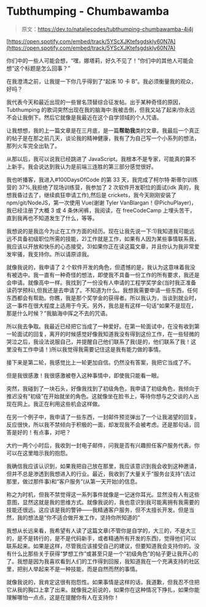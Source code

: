 # Tubthumping - Chumbawamba

> 原文：<https://dev.to/nataliecodes/tubthumping-chumbawamba-4i4j>

[https://open.spotify.com/embed/track/5YScXJKtefsgdskIy60N7A](https://open.spotify.com/embed/track/5YScXJKtefsgdskIy60N7A)

你们中的一些人可能会想，“嘿，娜塔莉，好久不见了！”你们中的其他人可能会想“这个标题是怎么回事？”

在我澄清之前，让我提一下你几乎得到了“起床 10 卡 B”。我必须衡量我的观众，好吗？

我代表今天和最近出现的一些冒名顶替综合征发帖。出于某种奇怪的原因，Tubthumping 的歌词突然出现在我的脑海中:我被击倒，但我又站了起来/你永远不会让我倒下。然后它就像是我最近在这个自学领域的个人咒语。

让我想想，我的上一篇文章是在三月底，是一篇**帮助我**类的文章。我最后一个真正的帖子是在那之前几天，谈论我的精神健康，我有了为自己写一个小系列的想法，那列火车完全出轨了。

从那以后，我可以说我已经跳进了 JavaScript。我根本不是专家，可能真的算不上新手。我会说达到我认为是前端三连胜的第三部分感觉很好。

我也听播客，我进入#100DaysOfCode 的第 33 天，我完成了柯尔特·斯蒂尔训练营的 37%,我拒绝了现场训练营，我参加了 2 次软件开发职位的面试(idk 真的，我想我昏过去了，继续疯狂申请工作),然后是 crickets，我今天刚刚安装了 npm/git/NodeJS，第一次使用 Vue(谢谢 Tyler VanBlargan！@PichuPlayer)，我已经注册了大概 3 或 4 条休闲裤，我阅读，在 freeCodeCamp 上埋头苦干，直到我再也不知道发生了什么，等等。

我想说的是我迄今为止在工作方面的经历。现在让我先说一下:1)我知道我可能远远不具备初级职位所需的技能，2)工作就是工作，如果有人因为某些事情联系我，我应该以开放和快乐的心态接受，3)如果你正在读这篇文章，并且你认为我非常爱发牢骚，我支持你。所以请原谅我。

就像我说的，我申请了 2 个软件开发的角色，但遗憾的是，我认为这意味着我没有被选中。我一直有一种奇怪的想法，即使我不具备一份工作的所有要求，我还是会申请。就像高中一样。我找到了一份没有人申请的工程学奖学金(当时我正准备读药学预科),但我还是去申请了。不知道为什么。我想我需要申请一些东西，任何东西都会有帮助。你瞧，我是那个奖学金的获得者。所以我认为，当谈到就业时，这一事件在很大程度上适用于今天。另外，我总是有这样一句话“如果不是现在，那是什么时候？”我脑海中挥之不去的咒语。

所以我去争取。我最近已经把它当成了一种爱好。在第一轮面试中，在没有收到第一轮面试的回复，离开的时候感觉好像我知道我没有得到这份工作，在一些轻微的哭泣之后，我设法说服自己，并提醒自己他们联系了我(是的，他们联系了我！这里没有工作申请！)所以我觉得我需要记住这是我有能力做的事情。

接下来是第二轮，我感觉比上一轮更加自信。仍然没有答案，我把它当成了不。

但是我很感激！我很感激被卷入这种事情中，即使我只能看一眼。

突然，我碰到了一块石头，好像我找到了初级角色，我申请了初级角色，我倾向于推迟没有“初级”在开始就坐的角色。这就像坐在脸书上，等待你想与之交谈的人出现在网上。我正在利用这些机会这样做。

在另一个例子中，我申请了一些东西，一封邮件预览弹出了一个让我渴望的回复。反应很快，所以我不禁倾向于积极的一面，却发现我不会被考虑。还是那句话，回答是好的！有点事，对吧？

大约一两个小时后，我收到一封电子邮件，问我是否有兴趣担任客户服务代表。你可以在这里暗示我的抱怨。

我确信我应该认识到，如果我把自己放在那里，我应该意识到我会收到这种邀请，但并不总是渗透到我想进入的行业。最近，我收到了大量关于“服务台支持”(去过那里，做过那件事)和“客户服务”(从第一天开始)的信息。

称之为时机，但我不禁觉得这一系列事件就像是一记迷你耳光。显然没有人有这些意图，显然这就是我的思维方式。就像我说的，我也意识到我可能离拥有我需要的技能还很远。这应该是我的警钟——我精通客户服务，但不太擅长开发。但是当然，我的想法是“你不适合做开发工作，坚持你所知道的”

我想从长远来看，我希望有人读了这篇文章(不管你是自学的，大三的，不是大三的，是不是转行的，是不是代码新手，或者精通所有开发的东西)，觉得他们可以联系起来。如果是这样，尽管我应该接受自己的建议，但要知道我会支持你的。没有什么比那些关于获得“梦想工作”或甚至只是一个“初级角色”的帖子更让我开心的了。我想是因为我喜欢看到人们的工作得到回报，我知道我在一个充满支持的社区里，把别人举起来不是一种技能，而是自然而然的事情。

就像我说的，我肯定这很有抱怨性。如果事情是这样的话，我道歉，但我忍不住把它从我的胸口上拿了出来。就像我之前说的，如果你在这种情况下挣扎，如果你能理解哪怕一点点，这是在提醒你有人在支持你！